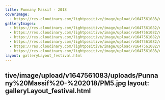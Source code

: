 ```yaml
---
title: Punnany Massif - 2018
coverImage:
  - https://res.cloudinary.com/lightpositive/image/upload/v1647561083/uploads/Punnany%20Massif%20-%202018/PM6.jpg
galleryImages: 
  - https://res.cloudinary.com/lightpositive/image/upload/v1647561082/uploads/Punnany%20Massif%20-%202018/PM4.jpg
  - https://res.cloudinary.com/lightpositive/image/upload/v1647561082/uploads/Punnany%20Massif%20-%202018/PM2.jpg
  - https://res.cloudinary.com/lightpositive/image/upload/v1647561082/uploads/Punnany%20Massif%20-%202018/PM.jpg
  - https://res.cloudinary.com/lightpositive/image/upload/v1647561082/uploads/Punnany%20Massif%20-%202018/PM3.jpg
  - https://res.cloudinary.com/lightpositive/image/upload/v1647561082/uploads/Punnany%20Massif%20-%202018/PM1.jpg
  - https://res.cloudinary.com/lightpositive/image/upload/v1647561083/uploads/Punnany%20Massif%20-%202018/PM6.jpg
layout: galleryLayout_festival.html
---
```

tive/image/upload/v1647561083/uploads/Punnany%20Massif%20-%202018/PM5.jpg
layout: galleryLayout_festival.html
---
